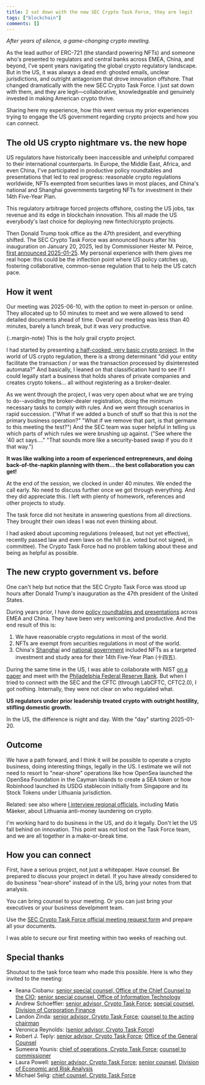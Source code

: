 ```yaml
---
title: I sat down with the new SEC Crypto Task Force, they are legit
tags: ["blockchain"]
comments: []
---
```


*After years of silence, a game-changing crypto meeting.*

As the lead author of ERC-721 (the standard powering NFTs) and someone who's presented to regulators and central banks across EMEA, China, and beyond, I've spent years navigating the global crypto regulatory landscape. But in the US, it was always a dead end: ghosted emails, unclear jurisdictions, and outright antagonism that drove innovation offshore. That changed dramatically with the new SEC Crypto Task Force. I just sat down with them, and they are legit—collaborative, knowledgeable and genuinely invested in making American crypto thrive.

Sharing here my experience, how this went versus my prior experiences trying to engage the US government regarding crypto projects and how you can connect.

## The old US crypto nightmare vs. the new hope

US regulators have historically been inaccessible and unhelpful compared to their international counterparts. In Europe, the Middle East, Africa, and even China, I've participated in productive policy roundtables and presentations that led to real progress: reasonable crypto regulations worldwide, NFTs exempted from securities laws in most places, and China's national and Shanghai governments targeting NFTs for investment in their 14th Five-Year Plan.

This regulatory arbitrage forced projects offshore, costing the US jobs, tax revenue and its edge in blockchain innovation. This all made the US everybody's last choice for deploying new fintech/crypto projects.

Then Donald Trump took office as the 47th president, and everything shifted. The SEC Crypto Task Force was announced hours after his inauguration on January 20, 2025, led by Commissioner Hester M. Peirce, [first announced 2025-01-25](https://www.sec.gov/files/crypto-task-force-designation-letter.pdf). My personal experience with them gives me real hope: this could be the inflection point where US policy catches up, fostering collaborative, common-sense regulation that to help the US catch pace.

## How it went

Our meeting was 2025-06-10, with the option to meet in-person or online. They allocated up to 50 minutes to meet and we were allowed to send detailed documents ahead of time. Overall our meeting was less than 40 minutes, barely a lunch break, but it was very productive.

{:.margin-note}
This is the holy grail crypto project.

I had started by presenting [a half-cooked, very basic crypto project](https://www.sec.gov/files/ctf-memo-tokenco-wm-entriken-design-blockchain-technology-061015.pdf). In the world of US crypto regulation, there is a strong determinant "did your entity facilitate the transaction / or was the transaction processed by disinterested automata?" And basically, I leaned on that classification hard to see if I could legally start a business that holds shares of private companies and creates crypto tokens... all without registering as a broker-dealer.

As we went through the project, I was very open about what we are trying to do--avoiding the broker-dealer registration, doing the minimum necessary tasks to comply with rules. And we went through scenarios in rapid succession. ("What if we added a bunch of stuff so that this is not the primary business operation?" "What if we remove that part, is that germane to this meeting the test?") And the SEC team was super helpful in telling us which parts of which rules we were brushing up against. ("See where the '40 act says…." "That sounds more like a security-based swap if you do it that way.")

**It was like walking into a room of experienced entrepreneurs, and doing back-of-the-napkin planning with them… the best collaboration you can get!**

At the end of the session, we clocked in under 40 minutes. We ended the call early. No need to discuss further once we got through everything. And they did appreciate this. I left with plenty of homework, references and other projects to study.

The task force did not hesitate in answering questions from all directions. They brought their own ideas I was not even thinking about.

I had asked about upcoming regulations (released, but not yet effective), recently passed law and even laws on the hill (i.e. voted but not signed, in committee). The Crypto Task Force had no problem talking about these and being as helpful as possible.

## The new crypto government vs. before

One can't help but notice that the SEC Crypto Task Force was stood up hours after Donald Trump's inauguration as the 47th president of the United States.

During years prior, I have done [policy roundtables and presentations](https://phor.net/#speaking) across EMEA and China. They have been very welcoming and productive. And the end result of this is:

1. We have reasonable crypto regulations in most of the world.
2. NFTs are exempt from securities regulations in most of the world.
3. China's [Shanghai](https://www.shanghai.gov.cn/hfbf2022/20220712/d3f5206dec5f4010a6065b4aa2c1ccce.html?eqid=9be3d5c80000cfcb00000006647d875f) and [national government](https://www.spp.gov.cn/spp/llyj/202305/t20230515_614042.shtml) included NFTs as a targeted investment and study area for their 14th Five-Year Plan (十四五).

During the same time in the US, I was able to collaborate with NIST [on a paper](https://nvlpubs.nist.gov/nistpubs/ir/2021/NIST.IR.8301.pdf) and meet with the [Philadelphia Federal Reserve Bank](https://www.philadelphiafed.org/). But when I tried to connect with the SEC and the CFTC (through LabCFTC, CFTC2.0), I got nothing. Internally, they were not clear on who regulated what.

**US regulators under prior leadership treated crypto with outright hostility, stifling domestic growth.**

In the US, the difference is night and day. With the "day" starting 2025-01-20.

## Outcome

We have a path forward, and I think it will be possible to operate a crypto business, doing interesting things, legally in the US. I estimate we will not need to resort to "near-shore" operations like how OpenSea launched the OpenSea Foundation in the Cayman Islands to create a SEA token or how Robinhood launched its USDG stablecoin initially from Singapore and its Stock Tokens under Lithuania jurisdiction.

Related: see also where [I interview regional officials](https://www.youtube.com/watch?v=7LoMoqltRzM), including Matis Mäeker, about Lithuania anti-money laundering on crypto.

I'm working hard to do business in the US, and do it legally. Don't let the US fall behind on innovation. This point was not lost on the Task Force team, and we are all together in a make-or-break time.

## How you can connect

First, have a serious project, not just a whitepaper. Have counsel. Be prepared to discuss your project in detail. If you have already considered to do business "near-shore" instead of in the US, bring your notes from that analysis.

You can bring counsel to your meeting. Or you can just bring your executives or your business develpment team.

Use the [SEC Crypto Task Force official meeting request form](https://www.sec.gov/about/crypto-task-force/meeting-request) and prepare all your documents.

I was able to secure our first meeting within two weeks of reaching out.

## Special thanks

Shoutout to the task force team who made this possible. Here is who they invited to the meeting:

- Ileana Ciobanu: [senior special counsel, Office of the Chief Counsel to the CIO](https://www.sec.gov/files/finl-mgmt-ltr-review-sec-controls-over-public-comments-submitted-online-and-actions-taken-response.pdf);
[senior special counsel, Office of Information Technology](https://www.sec.gov/files/finl-mgmt-ltr-review-sec-controls-over-public-comments-submitted-online-and-actions-taken-response.pdf)
- Andrew Schoeffler: [senior advisor, Crypto Task Force](https://www.sec.gov/newsroom/press-releases/2025-49); [special counsel](https://www.federalregister.gov/documents/2017/06/13/2017-12140/commission-statement-concerning-a-request-for-an-interpretation-as-to-whether-a-particular-agreement), [Division of Corporation Finance](https://www.sec.gov/newsroom/press-releases/2016-216)
- Landon Zinda: [senior advisor, Crypto Task Force](https://www.sec.gov/newsroom/press-releases/2025-36); [counsel to the acting chairman](https://www.sec.gov/newsroom/press-releases/2025-36)
- Veronica Reynolds: ([senior advisor, Crypto Task Force](https://www.sec.gov/newsroom/press-releases/2025-49))
- Robert J. Teply: [senior advisor, Crypto Task Force](https://www.sec.gov/newsroom/press-releases/2025-49); [Office of the General Counsel](https://www.sec.gov/newsroom/speeches-statements/gensler-statement-electronic-filing-121624)
- Sumeera Younis: [chief of operations, Crypto Task Force](https://www.sec.gov/newsroom/press-releases/2025-49); [counsel to commissioner](https://www.sec.gov/comments/s7-12-23/s71223-283281-691802.pdf)
- Laura Powell: [senior advisor, Crypto Task Force](https://www.sec.gov/newsroom/press-releases/2025-49); [senior counsel](https://www.sec.gov/comments/s7-04-23/s70423-20161923-330757.pdf), [Division of Economic and Risk Analysis](https://www.sec.gov/comments/s7-04-23/s70423-204603-411523.pdf)
- Michael Selig: [chief counsel, Crypto Task Force](https://www.sec.gov/newsroom/press-releases/2025-49)

